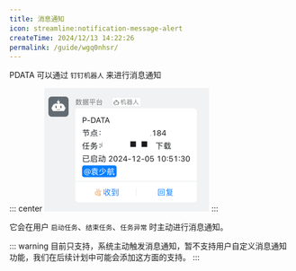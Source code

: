 ```yaml
---
title: 消息通知
icon: streamline:notification-message-alert
createTime: 2024/12/13 14:22:26
permalink: /guide/wgq0nhsr/
---
```


PDATA 可以通过 `钉钉机器人` 来进行消息通知

::: center
![机器人消息通知](/message/message.png)
:::

它会在用户 `启动任务`、`结束任务`、`任务异常` 时主动进行消息通知。

::: warning
目前只支持，系统主动触发消息通知，暂不支持用户自定义消息通知功能，我们在后续计划中可能会添加这方面的支持。
:::
